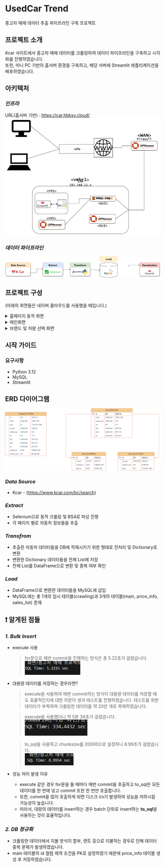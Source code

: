 # UsedCar Trend 
중고차 매매 데이터 추출 파이프라인 구축 프로젝트

## 프로젝트 소개
Kcar 사이트에서 중고차 매매 데이터를 크롤링하여 데이터 파이프라인을 구축하고 시각화를 진행하였습니다.<br>
또한, 미니 PC 기반의 홈서버 환경을 구축하고, 해당 서버에 Streamlit 애플리케이션을 배포하였습니다.

## 아키텍처
### *인프라*
URL(홈서버 기반) : https://car.hbksv.cloud/
![Infra](./img/infras.png)

### *데이터 파이프라인*
![Architecture](./img/architect.png)

## 프로젝트 구성
(아래의 화면들은 네이버 클라우드를 사용했을 때입니다.)
<details>
  <summary>홈페이지 동작 화면</summary>
  <img src=https://github.com/user-attachments/assets/73128ab5-4139-4e03-803b-11e65835a62f>
</details>
<details>
  <summary>메인화면</summary>
  <figure class="half"><a href="link"><img src="./img/main.png"></a> <a href="link"><img src="./img/main2.png"></a> </figure> 
</details>

<details>
  <summary>브랜드 및 차량 선택 화면</summary>
  <figure class="half"><a href="link"><img src="./img/brand_selected.png"></a> <a href="link"><img src="./img/brand_car_selected.png" "></a></figure> 
</details>

## 시작 가이드
### 요구사항
- Python 3.12
- MySQL
- Streamlit

## ERD 다이어그램
![ERD](./img/db_schema.png)

### *Data Source*
- Kcar - (https://www.kcar.com/bc/search)

### *Extract*
- Selenium으로 동적 크롤링 및 BS4로 파싱 진행
- 각 페이지 별로 자동차 정보들을 추출

### *Transfrom*
- 추출한 자동차 데이터들을 DB에 적재시키기 위한 형태로 전처리 및 Dictionary로 변환
- 변환한 Dictionary 데이터들을 전체 List에 저장
- 전체 List를 DataFrame으로 변환 및 중복 여부 확인
### *Load*
- DataFrame으로 변환한 데이터들을 MySQL에 삽입
- MySQL에는 총 1개의 임시 테이블(crawling)과 3개의 테이블(main, price_info, sales_list) 존재


## :exclamation: 알게된 점들
### *1. Bulk Insert*
- execute 사용
  > for문으로 매번 commit을 진행하는 방식은 총 5.22초가 걸렸습니다. <br>
  > ![12826](./img/sqlalchemy_execute_12826.png)

- 대용량 데이터를 저장하는 경우라면?
  > execute을 사용하여 매번 commit하는 방식이 대용량 데이터를 저장할 때도 효율적인지에 대한 의문이 생겨 테스트를 진행하였습니다.
  > 테스트를 위한 데이터가 부족하여 크롤링한 데이터를 약 20만 개로 복제하였습니다.
  
  > execute을 사용했더니 약 5분 34초가 걸렸습니다. <br>
  > ![205216](./img/sqlalchemy_execute_205216.png)

  > to_sql을 사용하고 chunksize를 20000으로 설정하니 8.99초가 걸렸습니다. <br>
  > ![20000](./img/sqlalchemy_to_sql.png)

- 성능 차이 발생 이유
  - execute 같은 경우 for문을 돌 때마다 매번 commit을 호출하고 to_sql은 모든 데이터를 한 번에 넣고 commit 또한 한 번만 호출합니다.
  - 또한, commit을 많이 호출하게 되면 디스크 i/o가 발생하여 성능을 저하시킬 가능성이 높습니다.
  - 따라서, 대량의 데이터를 insert하는 경우 batch 단위로 insert하는 **to_sql**을 사용하는 것이 효율적입니다.

### *2. DB 정규화*
- 크롤링한 데이터에서 지불 방식이 할부, 렌트 등으로 지불하는 경우로 인해 데이터 중복 문제가 발생하였습니다.
- main 테이블의 id 컬럼 제약 조건을 PK로 설정하였기 때문에 price_info 테이블 생성 후 저장하였습니다.



